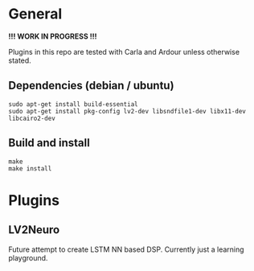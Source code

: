 # General

**!!! WORK IN PROGRESS !!!**

Plugins in this repo are tested with Carla and Ardour unless otherwise stated.

## Dependencies (debian / ubuntu)

    sudo apt-get install build-essential
    sudo apt-get install pkg-config lv2-dev libsndfile1-dev libx11-dev libcairo2-dev

## Build and install

    make
    make install

# Plugins
## LV2Neuro
    
Future attempt to create LSTM NN based DSP. Currently just a learning playground.
    
